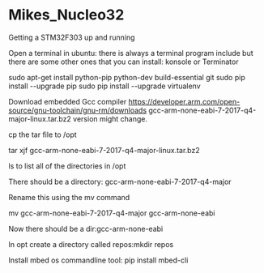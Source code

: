# Mikes_Nucleo32
Getting a STM32F303 up and running

Open a terminal in ubuntu: there is always a terminal program include but there are some other ones
that you can install: konsole or Terminator

sudo apt-get install python-pip python-dev build-essential git
sudo pip install --upgrade pip 
sudo pip install --upgrade virtualenv 


Download embedded Gcc compiler
https://developer.arm.com/open-source/gnu-toolchain/gnu-rm/downloads
gcc-arm-none-eabi-7-2017-q4-major-linux.tar.bz2
version might change.

cp the tar file to /opt

tar xjf gcc-arm-none-eabi-7-2017-q4-major-linux.tar.bz2

ls to list all of the directories in /opt

There should be a directory: gcc-arm-none-eabi-7-2017-q4-major

Rename this using the mv command

mv gcc-arm-none-eabi-7-2017-q4-major gcc-arm-none-eabi

Now there should be a dir:gcc-arm-none-eabi

In opt create a directory called repos:mkdir repos

Install mbed os commandline tool:
pip install mbed-cli







